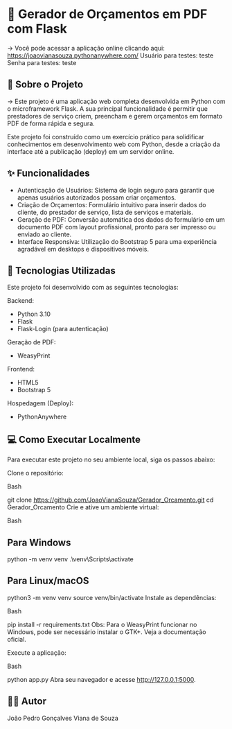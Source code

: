 # 📄 Gerador de Orçamentos em PDF com Flask
-> Você pode acessar a aplicação online clicando aqui: https://joaovianasouza.pythonanywhere.com/
Usuário para testes: teste
Senha para testes: teste

## 📝 Sobre o Projeto
-> Este projeto é uma aplicação web completa desenvolvida em Python com o microframework Flask. A sua principal funcionalidade é permitir que prestadores de serviço criem, preencham e gerem orçamentos em formato PDF de forma rápida e segura.

Este projeto foi construído como um exercício prático para solidificar conhecimentos em desenvolvimento web com Python, desde a criação da interface até a publicação (deploy) em um servidor online.

## ✨ Funcionalidades
- Autenticação de Usuários: Sistema de login seguro para garantir que apenas usuários autorizados possam criar orçamentos.
- Criação de Orçamentos: Formulário intuitivo para inserir dados do cliente, do prestador de serviço, lista de serviços e materiais.
- Geração de PDF: Conversão automática dos dados do formulário em um documento PDF com layout profissional, pronto para ser impresso ou enviado ao cliente.
- Interface Responsiva: Utilização do Bootstrap 5 para uma experiência agradável em desktops e dispositivos móveis.

## 🚀 Tecnologias Utilizadas
Este projeto foi desenvolvido com as seguintes tecnologias:

Backend:
- Python 3.10
- Flask
- Flask-Login (para autenticação)

Geração de PDF:
- WeasyPrint

Frontend:
- HTML5
- Bootstrap 5

Hospedagem (Deploy):
- PythonAnywhere

## 💻 Como Executar Localmente
Para executar este projeto no seu ambiente local, siga os passos abaixo:

Clone o repositório:

Bash

git clone https://github.com/JoaoVianaSouza/Gerador_Orcamento.git
cd Gerador_Orcamento
Crie e ative um ambiente virtual:

Bash

## Para Windows
python -m venv venv
.\venv\Scripts\activate

## Para Linux/macOS
python3 -m venv venv
source venv/bin/activate
Instale as dependências:

Bash

pip install -r requirements.txt
Obs: Para o WeasyPrint funcionar no Windows, pode ser necessário instalar o GTK+. Veja a documentação oficial.

Execute a aplicação:

Bash

python app.py
Abra seu navegador e acesse http://127.0.0.1:5000.

## 👨‍💻 Autor
João Pedro Gonçalves Viana de Souza
